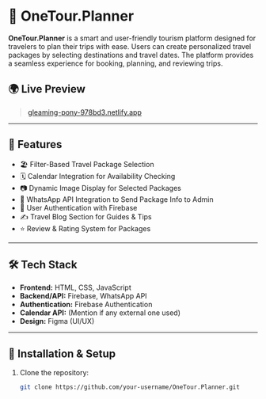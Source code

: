# 🧳 OneTour.Planner

**OneTour.Planner** is a smart and user-friendly tourism platform designed for travelers to plan their trips with ease. Users can create personalized travel packages by selecting destinations and travel dates. The platform provides a seamless experience for booking, planning, and reviewing trips.

## 🌍 Live Preview

> [gleaming-pony-978bd3.netlify.app]()  


---

## 📌 Features

- 🏖️ Filter-Based Travel Package Selection
- 🗓️ Calendar Integration for Availability Checking
- 📷 Dynamic Image Display for Selected Packages
- 💬 WhatsApp API Integration to Send Package Info to Admin
- 🔐 User Authentication with Firebase
- ✍️ Travel Blog Section for Guides & Tips
- ⭐ Review & Rating System for Packages

---

## 🛠️ Tech Stack

- **Frontend:** HTML, CSS, JavaScript
- **Backend/API:** Firebase, WhatsApp API
- **Authentication:** Firebase Authentication
- **Calendar API:** (Mention if any external one used)
- **Design:** Figma (UI/UX)

---

## 🚀 Installation & Setup

1. Clone the repository:
   ```bash
   git clone https://github.com/your-username/OneTour.Planner.git
